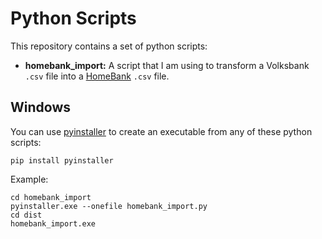 # Python Scripts

This repository contains a set of python scripts:

- **homebank_import:** A script that I am using to transform a Volksbank `.csv`
  file into a [HomeBank](http://homebank.free.fr/en/index.php) `.csv` file.

## Windows

You can use [pyinstaller](http://www.pyinstaller.org/) to create an executable
from any of these python scripts:

``` shell
pip install pyinstaller
```

Example:

``` shell
cd homebank_import
pyinstaller.exe --onefile homebank_import.py
cd dist
homebank_import.exe
```
